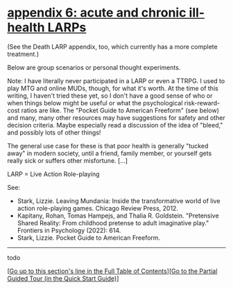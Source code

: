 # <a id="appendix-8-health-larps" href="#appendix-8-health-larps">appendix 6: acute and chronic ill-health LARPs</a>

(See the Death LARP appendix, too, which currently has a more complete treatment.)

Below are group scenarios or personal thought experiments.

Note: I have literally never participated in a LARP or even a TTRPG. I used to play MTG and online MUDs, though, for what it's worth. At the time of this writing, I haven't tried these yet, so I don't have a good sense of who or when things below might be useful or what the psychological risk-reward-cost ratios are like. The "Pocket Guide to American Freeform" (see below) and many, many other resources may have suggestions for safety and other decision criteria. Maybe especially read a discussion of the idea of "bleed," and possibly lots of other things!

The general use case for these is that poor health is generally "tucked away" in modern society, until a friend, family member, or yourself gets really sick or suffers other misfortune. [...]


LARP = Live Action Role-playing

See:

* Stark, Lizzie. Leaving Mundania: Inside the transformative world of live action role-playing games. Chicago Review Press, 2012.
* Kapitany, Rohan, Tomas Hampejs, and Thalia R. Goldstein. "Pretensive Shared Reality: From childhood pretense to adult imaginative play." Frontiers in Psychology (2022): 614.
* Stark, Lizzie. Pocket Guide to American Freeform.

---

todo


[<a href="#201h">Go up to this section's line in the Full Table of Contents</a>][<a href="#qq">Go to the Partial Guided Tour (in the Quick Start Guide)</a>]
